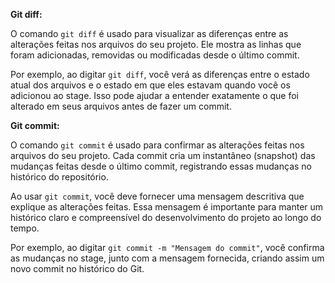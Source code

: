 **Git diff:**

O comando `git diff` é usado para visualizar as diferenças entre as alterações feitas nos arquivos do seu projeto. Ele mostra as linhas que foram adicionadas, removidas ou modificadas desde o último commit.

Por exemplo, ao digitar `git diff`, você verá as diferenças entre o estado atual dos arquivos e o estado em que eles estavam quando você os adicionou ao stage. Isso pode ajudar a entender exatamente o que foi alterado em seus arquivos antes de fazer um commit.

**Git commit:**

O comando `git commit` é usado para confirmar as alterações feitas nos arquivos do seu projeto. Cada commit cria um instantâneo (snapshot) das mudanças feitas desde o último commit, registrando essas mudanças no histórico do repositório.

Ao usar `git commit`, você deve fornecer uma mensagem descritiva que explique as alterações feitas. Essa mensagem é importante para manter um histórico claro e compreensível do desenvolvimento do projeto ao longo do tempo.

Por exemplo, ao digitar `git commit -m "Mensagem do commit"`, você confirma as mudanças no stage, junto com a mensagem fornecida, criando assim um novo commit no histórico do Git.


